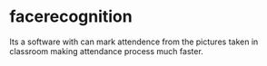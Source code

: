 # facerecognition

Its a software with can mark attendence from the pictures taken in classroom making attendance process much faster.
